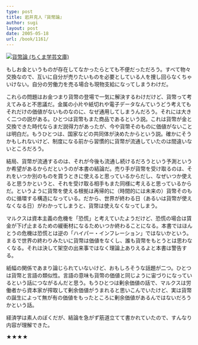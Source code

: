 ```yaml
---
type: post
title: 岩井克人『貨幣論』
author: sugi
layout: post
date: 2005-05-18
url: /book/1161/
---
```

<a href="http://www.amazon.co.jp/exec/obidos/ASIN/4480084118/chezsugi-22/ref=nosim/" onclick="_gaq.push(['_trackEvent', 'outbound-article', 'http://www.amazon.co.jp/exec/obidos/ASIN/4480084118/chezsugi-22/ref=nosim/', '']);" name="amazletlink" target="_blank"><img src="http://i2.wp.com/ecx.images-amazon.com/images/I/31fhx8Jx9yL._SL160_.jpg?w=660" alt="貨幣論 (ちくま学芸文庫)" class="alignleft"  data-recalc-dims="1" /></a> 

もしお金というものが存在してなかったらとても不便だっただろう。すべて物々交換なので、互いに自分が売りたいものを必要としている人を捜し回らなくちゃいけない。自分の労働力を売る場合も現物支給になってしまうわけだ。

これらの問題はお金つまり貨幣の登場で一気に解決するわけだけど、貨幣って考えてみると不思議だ。金属の小片や紙切れや電子データなんていうどう考えてもそれだけの価値がないものなのに、なぜ通用してしまうんだろう。それには大きく二つの説がある。ひとつは貨幣もまた商品であるという説。これは貨幣が金と交換できた時代ならまだ説得力があったが、今や貨幣そのものに価値がないことは明白だ。もうひとつは、国家などの共同体が決めたからという説。確かにそうかもしれないけど、制度になる前から習慣的に貨幣が流通していたのは間違いないところだろう。

結局、貨幣が流通するのは、それが今後も流通し続けるだろうという予測というか希望があるからだというのが本書の結論だ。売り手が貨幣を受け取るのは、それをいつか別のものを買うときに使えると思っているからだし、なぜいつか使えると思うかというと、それを受け取る相手もまた同様に考えると思っているからだ。というように貨幣を使える根拠は再帰的に（時間的には未来の）貨幣そのものに循環する構造になっている。だから、世界が終わる日（あるいは貨幣が使えなくなる日）がわかってしまうと、貨幣は使えなくなってしまう。

マルクスは資本主義の危機を「恐慌」と考えていたようだけど、恐慌の場合は賃金が下げ止まるための緩衝材になるためいつか終わることになる。本書ではほんとうの危機は恐慌とは逆の「ハイパー・インフレーション」ではないかという。まるで世界の終わりみたいに貨幣は価値をなくし、誰も貨幣をもとうとは思わなくなる。それは決して架空の出来事ではなく理論上ありえるよと本書は警告する。

紙幅の関係であまり論じられていないけど、おもしろそうな話題が二つ。ひとつは貨幣と言語の類似性。言語の意味も貨幣の価値と同じように宙づりになっているという話につながるんだと思う。もうひとつは剰余価値の話で、マルクスは労働者から資本家が搾取して剰余価値がうまれると思いこんでいたけど、実は貨幣の誕生によって無が有の価値をもったところに剰余価値があるんではないだろうかという話。

経済学は素人のぼくだが、結論を急がず筋道立てて書かれていたので、すんなり内容が理解できた。

★★★★

